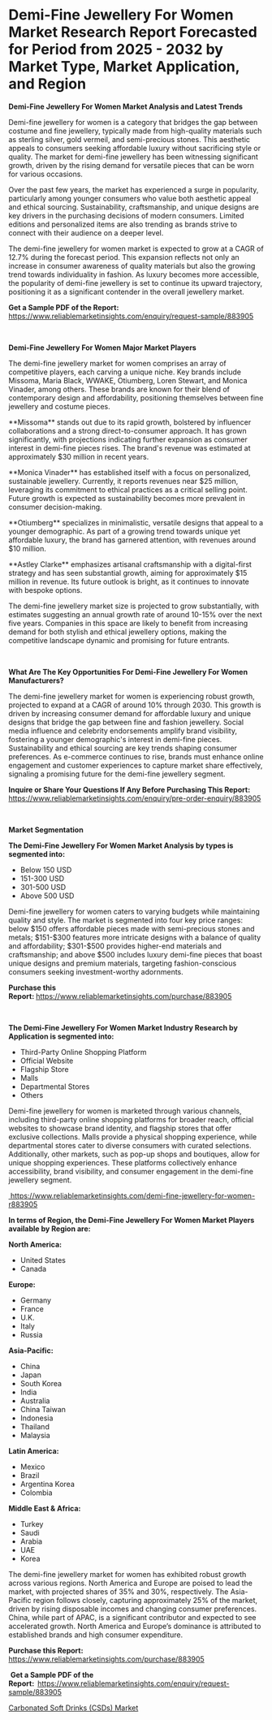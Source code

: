 <p><h1>Demi-Fine Jewellery For Women Market Research Report Forecasted for Period from 2025 -  2032 by Market Type, Market Application, and Region</h1></p><p><strong>Demi-Fine Jewellery For Women Market Analysis and Latest Trends</strong></p>
<p><p>Demi-fine jewellery for women is a category that bridges the gap between costume and fine jewellery, typically made from high-quality materials such as sterling silver, gold vermeil, and semi-precious stones. This aesthetic appeals to consumers seeking affordable luxury without sacrificing style or quality. The market for demi-fine jewellery has been witnessing significant growth, driven by the rising demand for versatile pieces that can be worn for various occasions.</p><p>Over the past few years, the market has experienced a surge in popularity, particularly among younger consumers who value both aesthetic appeal and ethical sourcing. Sustainability, craftsmanship, and unique designs are key drivers in the purchasing decisions of modern consumers. Limited editions and personalized items are also trending as brands strive to connect with their audience on a deeper level.</p><p>The demi-fine jewellery for women market is expected to grow at a CAGR of 12.7% during the forecast period. This expansion reflects not only an increase in consumer awareness of quality materials but also the growing trend towards individuality in fashion. As luxury becomes more accessible, the popularity of demi-fine jewellery is set to continue its upward trajectory, positioning it as a significant contender in the overall jewellery market.</p></p>
<p><strong>Get a Sample PDF of the Report:&nbsp;</strong> <a href="https://www.reliablemarketinsights.com/enquiry/request-sample/883905?utm_campaign=3260&utm_medium=2&utm_source=Github&utm_content=ia&utm_term=05042025&utm_id=demi-fine-jewellery-for-women">https://www.reliablemarketinsights.com/enquiry/request-sample/883905</a></p>
<p>&nbsp;</p>
<p><strong>Demi-Fine Jewellery For Women Major Market Players</strong></p>
<p><p>The demi-fine jewellery market for women comprises an array of competitive players, each carving a unique niche. Key brands include Missoma, Maria Black, WWAKE, Otiumberg, Loren Stewart, and Monica Vinader, among others. These brands are known for their blend of contemporary design and affordability, positioning themselves between fine jewellery and costume pieces.</p><p>**Missoma** stands out due to its rapid growth, bolstered by influencer collaborations and a strong direct-to-consumer approach. It has grown significantly, with projections indicating further expansion as consumer interest in demi-fine pieces rises. The brand's revenue was estimated at approximately $30 million in recent years.</p><p>**Monica Vinader** has established itself with a focus on personalized, sustainable jewellery. Currently, it reports revenues near $25 million, leveraging its commitment to ethical practices as a critical selling point. Future growth is expected as sustainability becomes more prevalent in consumer decision-making.</p><p>**Otiumberg** specializes in minimalistic, versatile designs that appeal to a younger demographic. As part of a growing trend towards unique yet affordable luxury, the brand has garnered attention, with revenues around $10 million.</p><p>**Astley Clarke** emphasizes artisanal craftsmanship with a digital-first strategy and has seen substantial growth, aiming for approximately $15 million in revenue. Its future outlook is bright, as it continues to innovate with bespoke options.</p><p>The demi-fine jewellery market size is projected to grow substantially, with estimates suggesting an annual growth rate of around 10-15% over the next five years. Companies in this space are likely to benefit from increasing demand for both stylish and ethical jewellery options, making the competitive landscape dynamic and promising for future entrants.</p></p>
<p>&nbsp;</p>
<p><strong>What Are The Key Opportunities For Demi-Fine Jewellery For Women Manufacturers?</strong></p>
<p><p>The demi-fine jewellery market for women is experiencing robust growth, projected to expand at a CAGR of around 10% through 2030. This growth is driven by increasing consumer demand for affordable luxury and unique designs that bridge the gap between fine and fashion jewellery. Social media influence and celebrity endorsements amplify brand visibility, fostering a younger demographic's interest in demi-fine pieces. Sustainability and ethical sourcing are key trends shaping consumer preferences. As e-commerce continues to rise, brands must enhance online engagement and customer experiences to capture market share effectively, signaling a promising future for the demi-fine jewellery segment.</p></p>
<p><strong>Inquire or Share Your Questions If Any Before Purchasing This Report:</strong> <a href="https://www.reliablemarketinsights.com/enquiry/pre-order-enquiry/883905?utm_campaign=3260&utm_medium=2&utm_source=Github&utm_content=ia&utm_term=05042025&utm_id=demi-fine-jewellery-for-women">https://www.reliablemarketinsights.com/enquiry/pre-order-enquiry/883905</a></p>
<p>&nbsp;</p>
<p><strong>Market Segmentation</strong></p>
<p><strong>The Demi-Fine Jewellery For Women Market Analysis by types is segmented into:</strong></p>
<p><ul><li>Below 150 USD</li><li>151-300 USD</li><li>301-500 USD</li><li>Above 500 USD</li></ul></p>
<p><p>Demi-fine jewellery for women caters to varying budgets while maintaining quality and style. The market is segmented into four key price ranges: below $150 offers affordable pieces made with semi-precious stones and metals; $151-$300 features more intricate designs with a balance of quality and affordability; $301-$500 provides higher-end materials and craftsmanship; and above $500 includes luxury demi-fine pieces that boast unique designs and premium materials, targeting fashion-conscious consumers seeking investment-worthy adornments.</p></p>
<p><strong>Purchase this Report:&nbsp;</strong><a href="https://www.reliablemarketinsights.com/purchase/883905?utm_campaign=3260&utm_medium=2&utm_source=Github&utm_content=ia&utm_term=05042025&utm_id=demi-fine-jewellery-for-women">https://www.reliablemarketinsights.com/purchase/883905</a></p>
<p>&nbsp;</p>
<p><strong>The Demi-Fine Jewellery For Women Market Industry Research by Application is segmented into:</strong></p>
<p><ul><li>Third-Party Online Shopping Platform</li><li>Official Website</li><li>Flagship Store</li><li>Malls</li><li>Departmental Stores</li><li>Others</li></ul></p>
<p><p>Demi-fine jewellery for women is marketed through various channels, including third-party online shopping platforms for broader reach, official websites to showcase brand identity, and flagship stores that offer exclusive collections. Malls provide a physical shopping experience, while departmental stores cater to diverse consumers with curated selections. Additionally, other markets, such as pop-up shops and boutiques, allow for unique shopping experiences. These platforms collectively enhance accessibility, brand visibility, and consumer engagement in the demi-fine jewellery segment.</p></p>
<p><a href="https://www.reliablemarketinsights.com/demi-fine-jewellery-for-women-r883905?utm_campaign=3260&utm_medium=2&utm_source=Github&utm_content=ia&utm_term=05042025&utm_id=demi-fine-jewellery-for-women">&nbsp;https://www.reliablemarketinsights.com/demi-fine-jewellery-for-women-r883905</a></p>
<p><strong>In terms of Region, the Demi-Fine Jewellery For Women Market Players available by Region are:</strong></p>
<p>
    <p> <strong> North America: </strong>
        <ul>
            <li>United States</li>
            <li>Canada</li>
        </ul>
        </p> 
    <p> <strong> Europe: </strong>
        <ul>
            <li>Germany</li>
            <li>France</li>
            <li>U.K.</li>
            <li>Italy</li>
            <li>Russia</li>
        </ul>
        </p> 
    <p> <strong> Asia-Pacific: </strong>
        <ul>
            <li>China</li>
            <li>Japan</li>
            <li>South Korea</li>
            <li>India</li>
            <li>Australia</li>
            <li>China Taiwan</li>
            <li>Indonesia</li>
            <li>Thailand</li>
            <li>Malaysia</li>
        </ul>
        </p> 
    <p> <strong> Latin America: </strong>
        <ul>
            <li>Mexico</li>
            <li>Brazil</li>
            <li>Argentina Korea</li>
            <li>Colombia</li>
        </ul>
        </p> 
    <p> <strong> Middle East & Africa: </strong>
        <ul>
            <li>Turkey</li>
            <li>Saudi</li>
            <li>Arabia</li>
            <li>UAE</li>
            <li>Korea</li>
        </ul>
    </p>
    </p>
<p><p>The demi-fine jewellery market for women has exhibited robust growth across various regions. North America and Europe are poised to lead the market, with projected shares of 35% and 30%, respectively. The Asia-Pacific region follows closely, capturing approximately 25% of the market, driven by rising disposable incomes and changing consumer preferences. China, while part of APAC, is a significant contributor and expected to see accelerated growth. North America and Europe’s dominance is attributed to established brands and high consumer expenditure.</p></p>
<p><strong>Purchase this Report: </strong><a href="https://www.reliablemarketinsights.com/purchase/883905?utm_campaign=3260&utm_medium=2&utm_source=Github&utm_content=ia&utm_term=05042025&utm_id=demi-fine-jewellery-for-women">https://www.reliablemarketinsights.com/purchase/883905</a></p>
<p>&nbsp;<strong>Get a Sample PDF of the Report:&nbsp;&nbsp;</strong><a href="https://www.reliablemarketinsights.com/enquiry/request-sample/883905?utm_campaign=3260&utm_medium=2&utm_source=Github&utm_content=ia&utm_term=05042025&utm_id=demi-fine-jewellery-for-women">https://www.reliablemarketinsights.com/enquiry/request-sample/883905</a></p>
<p><strong></strong></p>
<p><p><a href="https://github.com/plawragarile/Market-Research-Report-List-1/blob/main/carbonated-soft-drinks-csds-market.md?utm_campaign=3260&utm_medium=2&utm_source=Github&utm_content=ia&utm_term=05042025&utm_id=demi-fine-jewellery-for-women">Carbonated Soft Drinks (CSDs) Market</a></p></p>